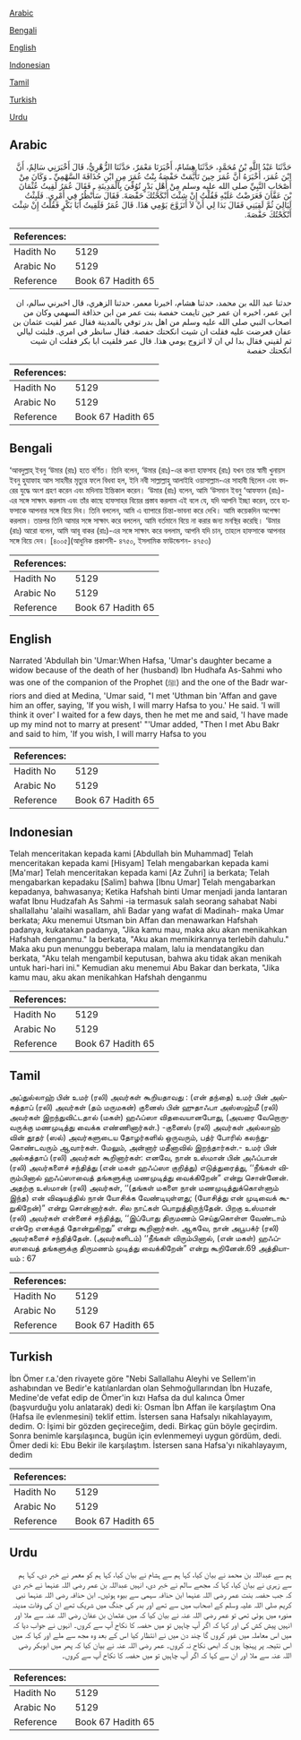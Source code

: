 [Arabic](#arabic)

[Bengali](#bengali)

[English](#english)

[Indonesian](#indonesian)

[Tamil](#tamil)

[Turkish](#turkish)

[Urdu](#urdu)

## Arabic


<div dir="rtl" lang="ar" style={{fontSize:'larger',backgroundColor:'#f8f9fa',padding:20}}>
حَدَّثَنَا عَبْدُ اللَّهِ بْنُ مُحَمَّدٍ، حَدَّثَنَا هِشَامٌ، أَخْبَرَنَا مَعْمَرٌ، حَدَّثَنَا الزُّهْرِيُّ، قَالَ أَخْبَرَنِي سَالِمٌ، أَنَّ ابْنَ عُمَرَ، أَخْبَرَهُ أَنَّ عُمَرَ حِينَ تَأَيَّمَتْ حَفْصَةُ بِنْتُ عُمَرَ مِنِ ابْنِ حُذَافَةَ السَّهْمِيِّ ـ وَكَانَ مِنْ أَصْحَابِ النَّبِيِّ صلى الله عليه وسلم مِنْ أَهْلِ بَدْرٍ تُوُفِّيَ بِالْمَدِينَةِ ـ فَقَالَ عُمَرُ لَقِيتُ عُثْمَانَ بْنَ عَفَّانَ فَعَرَضْتُ عَلَيْهِ فَقُلْتُ إِنْ شِئْتَ أَنْكَحْتُكَ حَفْصَةَ‏.‏ فَقَالَ سَأَنْظُرُ فِي أَمْرِي‏.‏ فَلَبِثْتُ لَيَالِيَ ثُمَّ لَقِيَنِي فَقَالَ بَدَا لِي أَنْ لاَ أَتَزَوَّجَ يَوْمِي هَذَا‏.‏ قَالَ عُمَرُ فَلَقِيتُ أَبَا بَكْرٍ فَقُلْتُ إِنْ شِئْتَ أَنْكَحْتُكَ حَفْصَةَ‏.‏
</div>
<div style={{backgroundColor:'#f8f9fa',padding:20, marginBottom: 10}}><table> <thead> <tr> <th>References:</th> <th></th> </tr> </thead> <tbody><tr><td>Hadith No</td><td>5129</td></tr><tr><td>Arabic No</td><td>5129</td></tr><tr><td>Reference</td><td>Book 67 Hadith 65</td></tr></tbody></table></div>


<div dir="rtl" lang="ar" style={{fontSize:'larger',backgroundColor:'#f8f9fa',padding:20}}>
حدثنا عبد الله بن محمد، حدثنا هشام، اخبرنا معمر، حدثنا الزهري، قال اخبرني سالم، ان ابن عمر، اخبره ان عمر حين تايمت حفصة بنت عمر من ابن حذافة السهمي وكان من اصحاب النبي صلى الله عليه وسلم من اهل بدر توفي بالمدينة فقال عمر لقيت عثمان بن عفان فعرضت عليه فقلت ان شيت انكحتك حفصة. فقال سانظر في امري. فلبثت ليالي ثم لقيني فقال بدا لي ان لا اتزوج يومي هذا. قال عمر فلقيت ابا بكر فقلت ان شيت انكحتك حفصة
</div>
<div style={{backgroundColor:'#f8f9fa',padding:20, marginBottom: 10}}><table> <thead> <tr> <th>References:</th> <th></th> </tr> </thead> <tbody><tr><td>Hadith No</td><td>5129</td></tr><tr><td>Arabic No</td><td>5129</td></tr><tr><td>Reference</td><td>Book 67 Hadith 65</td></tr></tbody></table></div>

## Bengali


<div dir="ltr" lang="bn" style={{fontSize:'larger',backgroundColor:'#f8f9fa',padding:20}}>
‘আবদুল্লাহ্ ইবনু ‘উমার (রাঃ) হতে বর্ণিত। তিনি বলেন, ‘উমার (রাঃ)-এর কন্যা হাফসাহ (রাঃ) যখন তার স্বামী খুনায়স ইবনু হুযাফাহ আস সাহমীর মৃত্যুর ফলে বিধবা হল, ইনি নবী সাল্লাল্লাহু আলাইহি ওয়াসাল্লাম-এর সাহাবী ছিলেন এবং বদরের যুদ্ধে অংশ গ্রহণ করেন এবং মদিনায় ইন্তিকাল করেন। ‘উমার (রাঃ) বলেন, আমি ‘উসমান ইবনু ‘আফফান (রাঃ)-এর সঙ্গে সাক্ষাৎ করলাম এবং তাঁর কাছে হাফসাহর বিয়ের প্রস্তাব করলাম এই বলে যে, যদি আপনি ইচ্ছা করেন, তবে হাফসাকে আপনার সঙ্গে বিয়ে দিব। তিনি বললেন, আমি এ ব্যাপারে চিন্তা-ভাবনা করে দেখি। আমি কয়েকদিন অপেক্ষা করলাম। তারপর তিনি আমার সঙ্গে সাক্ষাৎ করে বললেন, আমি বর্তমানে বিয়ে না করার জন্য মনস্থির করেছি। ‘উমার (রাঃ) আরো বলেন, আমি আবূ বাকর (রাঃ)-এর সঙ্গে সাক্ষাৎ করে বললাম, আপনি যদি চান, তাহলে হাফসাকে আপনার সঙ্গে বিয়ে দেব। [৪০০৫](আধুনিক প্রকাশনী- ৪৭৫০, ইসলামিক ফাউন্ডেশন- ৪৭৫৩)
</div>
<div style={{backgroundColor:'#f8f9fa',padding:20, marginBottom: 10}}><table> <thead> <tr> <th>References:</th> <th></th> </tr> </thead> <tbody><tr><td>Hadith No</td><td>5129</td></tr><tr><td>Arabic No</td><td>5129</td></tr><tr><td>Reference</td><td>Book 67 Hadith 65</td></tr></tbody></table></div>

## English


<div dir="ltr" lang="en" style={{fontSize:'larger',backgroundColor:'#f8f9fa',padding:20}}>
Narrated 'Abdullah bin 'Umar:When Hafsa, 'Umar's daughter became a widow because of the death of her (husband) Ibn Hudhafa As-Sahmi who was one of the companion of the Prophet (ﷺ) and the one of the Badr warriors and died at Medina, 'Umar said, "I met 'Uthman bin 'Affan and gave him an offer, saying, 'If you wish, I will marry Hafsa to you.' He said. 'I will think it over' I waited for a few days, then he met me and said, 'I have made up my mind not to marry at present' "'Umar added, "Then I met Abu Bakr and said to him, 'If you wish, I will marry Hafsa to you
</div>
<div style={{backgroundColor:'#f8f9fa',padding:20, marginBottom: 10}}><table> <thead> <tr> <th>References:</th> <th></th> </tr> </thead> <tbody><tr><td>Hadith No</td><td>5129</td></tr><tr><td>Arabic No</td><td>5129</td></tr><tr><td>Reference</td><td>Book 67 Hadith 65</td></tr></tbody></table></div>

## Indonesian


<div dir="ltr" lang="id" style={{fontSize:'larger',backgroundColor:'#f8f9fa',padding:20}}>
Telah menceritakan kepada kami [Abdullah bin Muhammad] Telah menceritakan kepada kami [Hisyam] Telah mengabarkan kepada kami [Ma'mar] Telah menceritakan kepada kami [Az Zuhri] ia berkata; Telah mengabarkan kepadaku [Salim] bahwa [Ibnu Umar] Telah mengabarkan kepadanya, bahwasanya; Ketika Hafshah binti Umar menjadi janda lantaran wafat Ibnu Hudzafah As Sahmi -ia termasuk salah seorang sahabat Nabi shallallahu 'alaihi wasallam, ahli Badar yang wafat di Madinah- maka Umar berkata; Aku menemui Utsman bin Affan dan menawarkan Hafshah padanya, kukatakan padanya, "Jika kamu mau, maka aku akan menikahkan Hafshah denganmu." Ia berkata, "Aku akan memikirkannya terlebih dahulu." Maka aku pun menunggu beberapa malam, lalu ia mendatangiku dan berkata, "Aku telah mengambil keputusan, bahwa aku tidak akan menikah untuk hari-hari ini." Kemudian aku menemui Abu Bakar dan berkata, "Jika kamu mau, aku akan menikahkan Hafshah denganmu
</div>
<div style={{backgroundColor:'#f8f9fa',padding:20, marginBottom: 10}}><table> <thead> <tr> <th>References:</th> <th></th> </tr> </thead> <tbody><tr><td>Hadith No</td><td>5129</td></tr><tr><td>Arabic No</td><td>5129</td></tr><tr><td>Reference</td><td>Book 67 Hadith 65</td></tr></tbody></table></div>

## Tamil


<div dir="ltr" lang="ta" style={{fontSize:'larger',backgroundColor:'#f8f9fa',padding:20}}>
அப்துல்லாஹ் பின் உமர் (ரலி) அவர்கள் கூறியதாவது : (என் தந்தை) உமர் பின் அல்கத்தாப் (ரலி) அவர்கள் (தம் மருமகன்) குனைஸ் பின் ஹுதாஃபா அஸ்ஸஹ்மீ (ரலி) அவர்கள் இறந்துவிட்டதால் (மகள்) ஹஃப்ஸா விதவையானபோது, (அவரை வேறொருவருக்கு மணமுடித்து வைக்க எண்ணினார்கள்.) -குனைஸ் (ரலி) அவர்கள் அல்லாஹ் வின் தூதர் (ஸல்) அவர்களுடைய தோழர்களில் ஒருவரும், பத்ர் போரில் கலந்துகொண்டவரும் ஆவார்கள். மேலும், அன்னார் மதீனாவில் இறந்தார்கள்.- உமர் பின் அல்கத்தாப் (ரலி) அவர்கள் கூறினார்கள்: எனவே, நான் உஸ்மான் பின் அஃப்பான் (ரலி) அவர்களைச் சந்தித்து (என் மகள் ஹஃப்ஸா குறித்து) எடுத்துரைத்து, ‘‘நீங்கள் விரும்பினால் ஹஃப்ஸாவைத் தங்களுக்கு மணமுடித்து வைக்கிறேன்” என்று சொன்னேன். அதற்கு உஸ்மான் (ரலி) அவர்கள், ‘‘(தங்கள் மகளை நான் மணமுடித்துக்கொள்ளும் இந்த) என் விஷயத்தில் நான் யோசிக்க வேண்டியுள்ளது; (யோசித்து என் முடிவைக் கூறுகிறேன்)” என்று சொன்னார்கள். சில நாட்கள் பொறுத்திருந்தேன். பிறகு உஸ்மான் (ரலி) அவர்கள் என்னைச் சந்தித்து, ‘‘இப்போது திருமணம் செய்துகொள்ள வேண்டாம் என்றே எனக்குத் தோன்றுகிறது” என்று கூறினார்கள். ஆகவே, நான் அபூபக்ர் (ரலி) அவர்களைச் சந்தித்தேன். (அவர்களிடம்) ‘‘நீங்கள் விரும்பினால், (என் மகள்) ஹஃப்ஸாவைத் தங்களுக்கு திருமணம் முடித்து வைக்கிறேன்” என்று கூறினேன்.69 அத்தியாயம் : 67
</div>
<div style={{backgroundColor:'#f8f9fa',padding:20, marginBottom: 10}}><table> <thead> <tr> <th>References:</th> <th></th> </tr> </thead> <tbody><tr><td>Hadith No</td><td>5129</td></tr><tr><td>Arabic No</td><td>5129</td></tr><tr><td>Reference</td><td>Book 67 Hadith 65</td></tr></tbody></table></div>

## Turkish


<div dir="ltr" lang="tr" style={{fontSize:'larger',backgroundColor:'#f8f9fa',padding:20}}>
İbn Ömer r.a.'den rivayete göre "Nebi Sallallahu Aleyhi ve Sellem'in ashabından ve Bedir'e katılanlardan olan Sehmoğullarından İbn Huzafe, Medine'de vefat edip de Ömer'in kızı Hafsa da dul kalınca Ömer (başvurduğu yolu anlatarak) dedi ki: Osman İbn Affan ile karşılaştım Ona (Hafsa ile evlenmesini) teklif ettim. İstersen sana Hafsalyı nikahlayayım, dedim. O: İşimi bir gözden geçireceğim, dedi. Birkaç gün böyle geçirdim. Sonra benimle karşılaşınca, bugün için evlenmemeyi uygun gördüm, dedi. Ömer dedi ki: Ebu Bekir ile karşılaştım. İstersen sana Hafsa'yı nikahlayayım, dedim
</div>
<div style={{backgroundColor:'#f8f9fa',padding:20, marginBottom: 10}}><table> <thead> <tr> <th>References:</th> <th></th> </tr> </thead> <tbody><tr><td>Hadith No</td><td>5129</td></tr><tr><td>Arabic No</td><td>5129</td></tr><tr><td>Reference</td><td>Book 67 Hadith 65</td></tr></tbody></table></div>

## Urdu


<div dir="rtl" lang="ur" style={{fontSize:'larger',backgroundColor:'#f8f9fa',padding:20}}>
ہم سے عبداللہ بن محمد نے بیان کیا، کہا ہم سے ہشام نے بیان کیا، کہا ہم کو معمر نے خبر دی، کہا ہم سے زہری نے بیان کیا، کہا کہ مجھے سالم نے خبر دی، انہیں عبداللہ بن عمر رضی اللہ عنہما نے خبر دی کہ جب حفصہ بنت عمر رضی اللہ عنہما ابن حذافہ سہمی سے بیوہ ہوئیں۔ ابن حذافہ رضی اللہ عنہما نبی کریم صلی اللہ علیہ وسلم کے اصحاب میں سے تھے اور بدر کی جنگ میں شریک تھے ان کی وفات مدینہ منورہ میں ہوئی تھی تو عمر رضی اللہ عنہ نے بیان کیا کہ میں عثمان بن عفان رضی اللہ عنہ سے ملا اور انہیں پیش کش کی اور کہا کہ اگر آپ چاہیں تو میں حفصہ کا نکاح آپ سے کروں۔ انہوں نے جواب دیا کہ میں اس معاملہ میں غور کروں گا چند دن میں نے انتظار کیا اس کے بعد وہ مجھ سے ملے اور کہا کہ میں اس نتیجہ پر پہنچا ہوں کہ ابھی نکاح نہ کروں۔ عمر رضی اللہ عنہ نے بیان کیا کہ پھر میں ابوبکر رضی اللہ عنہ سے ملا اور ان سے کہا کہ اگر آپ چاہیں تو میں حفصہ کا نکاح آپ سے کروں۔
</div>
<div style={{backgroundColor:'#f8f9fa',padding:20, marginBottom: 10}}><table> <thead> <tr> <th>References:</th> <th></th> </tr> </thead> <tbody><tr><td>Hadith No</td><td>5129</td></tr><tr><td>Arabic No</td><td>5129</td></tr><tr><td>Reference</td><td>Book 67 Hadith 65</td></tr></tbody></table></div>